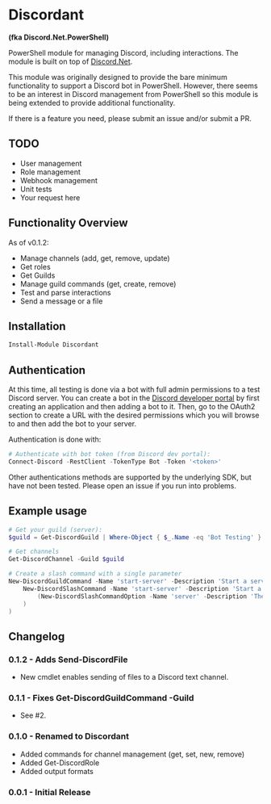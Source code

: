 # Discordant

**(fka Discord.Net.PowerShell)**

PowerShell module for managing Discord, including interactions. The module is built on top of [Discord.Net](https://github.com/discord-net/Discord.Net).

This module was originally designed to provide the bare minimum functionality to support a Discord bot in PowerShell. However, there seems to be an interest in Discord management from PowerShell so this module is being extended to provide additional functionality.

If there is a feature you need, please submit an issue and/or submit a PR.

## TODO

- User management
- Role management
- Webhook management
- Unit tests
- Your request here

## Functionality Overview

As of v0.1.2:

- Manage channels (add, get, remove, update)
- Get roles
- Get Guilds
- Manage guild commands (get, create, remove)
- Test and parse interactions
- Send a message or a file

## Installation

```powershell
Install-Module Discordant
```

## Authentication

At this time, all testing is done via a bot with full admin permissions to a test Discord server. You can create a bot in the [Discord developer portal](https://discord.com/developers) by first creating an application and then adding a bot to it. Then, go to the OAuth2 section to create a URL with the desired permissions which you will browse to and then add the bot to your server.

Authentication is done with:

```powershell
# Authenticate with bot token (from Discord dev portal):
Connect-Discord -RestClient -TokenType Bot -Token '<token>'
```

Other authentications methods are supported by the underlying SDK, but have not been tested. Please open an issue if you run into problems.

## Example usage

```powershell
# Get your guild (server):
$guild = Get-DiscordGuild | Where-Object { $_.Name -eq 'Bot Testing' }

# Get channels
Get-DiscordChannel -Guild $guild

# Create a slash command with a single parameter
New-DiscordGuildCommand -Name 'start-server' -Description 'Start a server' -Guild $guild -CommandBuilder (
    New-DiscordSlashCommand -Name 'start-server' -Description 'Start a server' -Options @(
        (New-DiscordSlashCommandOption -Name 'server' -Description 'The selected server' -Type String)
    )
)
```

## Changelog

### 0.1.2 - Adds Send-DiscordFile

- New cmdlet enables sending of files to a Discord text channel.

### 0.1.1 - Fixes Get-DiscordGuildCommand -Guild

- See #2.

### 0.1.0 - Renamed to Discordant

- Added commands for channel management (get, set, new, remove)
- Added Get-DiscordRole
- Added output formats

### 0.0.1 - Initial Release
